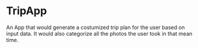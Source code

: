 TripApp
=======

An App that would generate a costumized trip plan for the user based on input data. It would also categorize all the photos the user took in that mean time.
